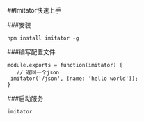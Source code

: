 ##Imitator快速上手

###安装

	npm install imitator -g

###编写配置文件

	module.exports = function(imitator) {
 	   // 返回一个json
   	 imitator('/json', {name: 'hello world'});
	}

###启动服务

	imitator
